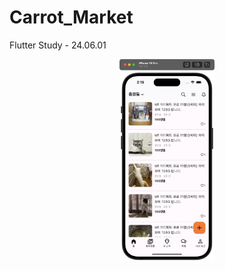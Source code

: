 # Carrot_Market
 Flutter Study - 24.06.01

<p align="center">
 <img src="https://github.com/kut7728/carrot_market/blob/main/carrotmarket.png" width="30%" align="center">
</p>
